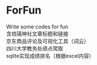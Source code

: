 # ForFun    
Write some codes for fun       
含琉璃神社文章标题和链接      
京东商品评论及可视化工具（词云）      
四川大学教务处绩点爬取       
sqlite实现成绩排名（根据excel内容）     
